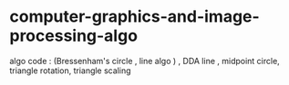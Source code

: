 # computer-graphics-and-image-processing-algo
algo code : (Bressenham's  circle , line algo ) , DDA line , midpoint circle, triangle rotation, triangle  scaling
